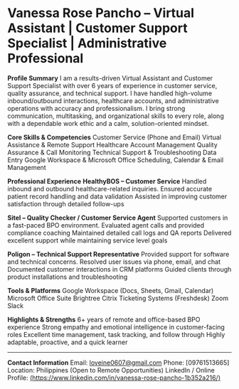 # Vanessa Rose Pancho – Virtual Assistant | Customer Support Specialist | Administrative Professional

**Profile Summary**
I am a results-driven Virtual Assistant and Customer Support Specialist with over 6 years of experience in customer service, quality assurance, and technical support. I have handled high-volume inbound/outbound interactions, healthcare accounts, and administrative operations with accuracy and professionalism. I bring strong communication, multitasking, and organizational skills to every role, along with a dependable work ethic and a calm, solution-oriented mindset.

**Core Skills & Competencies**
Customer Service (Phone and Email)
Virtual Assistance & Remote Support
Healthcare Account Management
Quality Assurance & Call Monitoring
Technical Support & Troubleshooting
Data Entry
Google Workspace & Microsoft Office
Scheduling, Calendar & Email Management

**Professional Experience**
**HealthyBOS – Customer Service**
Handled inbound and outbound healthcare-related inquiries.
Ensured accurate patient record handling and data validation
Assisted in improving customer satisfaction through detailed follow-ups

**Sitel – Quality Checker / Customer Service Agent**
Supported customers in a fast-paced BPO environment.
Evaluated agent calls and provided compliance coaching
Maintained detailed call logs and QA reports
Delivered excellent support while maintaining service level goals

**Poligon – Technical Support Representative**
Provided support for software and technical concerns.
Resolved user issues via phone, email, and chat
Documented customer interactions in CRM platforms
Guided clients through product installations and troubleshooting

**Tools & Platforms**
Google Workspace (Docs, Sheets, Gmail, Calendar)
Microsoft Office Suite
Brightree
Citrix
Ticketing Systems (Freshdesk)
Zoom
Slack

**Highlights & Strengths**
6+ years of remote and office-based BPO experience
Strong empathy and emotional intelligence in customer-facing roles
Excellent time management, task tracking, and follow through
Highly adaptable, proactive, and a quick learner

---
**Contact Information**
Email: loveine0607@gmail.com
Phone: [09761513665]
Location: Philippines (Open to Remote Opportunities)
LinkedIn / Online Profile: [(https://www.linkedin.com/in/vanessa-rose-pancho-1b352a216/)](url)
